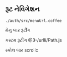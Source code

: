 ## રૂટ નેવિગેશન

`./auth/src/menuUrl.coffee`

મેનુ બાર રૂટીંગ

કસ્ટમ રૂટીંગ
@3-/urlli/Path.js

સ્ક્રોલ બાર
scrollc